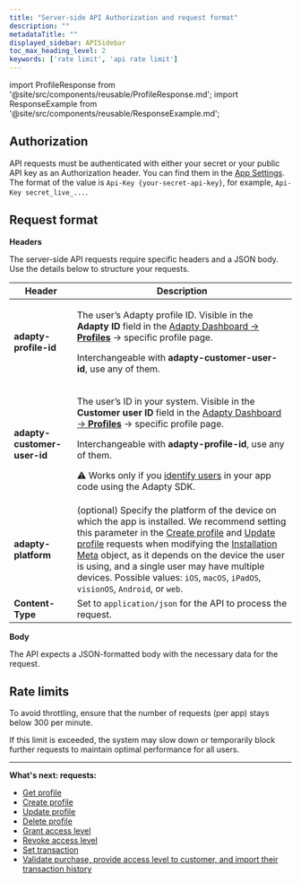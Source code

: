 ```yaml
---
title: "Server-side API Authorization and request format"
description: ""
metadataTitle: ""
displayed_sidebar: APISidebar
toc_max_heading_level: 2
keywords: ['rate limit', 'api rate limit']
---
```


import ProfileResponse from '@site/src/components/reusable/ProfileResponse.md';
import ResponseExample from '@site/src/components/reusable/ResponseExample.md';

## Authorization

API requests must be authenticated with either your secret or your public API key as an Authorization header. You can find them in the [App Settings](https://app.adapty.io/settings/general). The format of the value is `Api-Key {your-secret-api-key}`, for example, `Api-Key secret_live_...`.

## Request format

**Headers**

The server-side API requests require specific headers and a JSON body. Use the details below to structure your requests. 

| **Header**                  | **Description**                                              |
| --------------------------- | ------------------------------------------------------------ |
| **adapty-profile-id**       | <p>The user’s Adapty profile ID. Visible in the **Adapty ID** field in the [Adapty Dashboard -> **Profiles**](https://app.adapty.io/profiles/users) -> specific profile page. </p><p>Interchangeable with **adapty-customer-user-id**, use any of them.</p> |
| **adapty-customer-user-id** | <p>The user’s ID in your system. Visible in the **Customer user ID** field in the [Adapty Dashboard -> **Profiles**](https://app.adapty.io/profiles/users) -> specific profile page. </p><p>Interchangeable with **adapty-profile-id**, use any of them.</p><p> ⚠️ Works only if you [identify users](identifying-users) in your app code using the Adapty SDK.</p> |
| **adapty-platform**         | (optional) Specify the platform of the device on which the app is installed. We recommend setting this parameter in the [Create profile](ss-create-profile) and [Update profile](ss-update-profile) requests when modifying the [Installation Meta](server-side-api-objects#installation-meta) object, as it depends on the device the user is using, and a single user may have multiple devices. Possible values: `iOS`, `macOS`, `iPadOS`, `visionOS`, `Android`, or `web`. |
| **Content-Type**            | Set to `application/json` for the API to process the request. |

**Body**

The API expects a JSON-formatted body with the necessary data for the request.

## Rate limits

To avoid throttling, ensure that the number of requests (per app) stays below 300 per minute.

If this limit is exceeded, the system may slow down or temporarily block further requests to maintain optimal performance for all users.

---

**What's next: requests:**

- [Get profile](ss-get-profile)
- [Create profile](ss-create-profile)
- [Update profile](ss-update-profile)
- [Delete profile](ss-delete-profile) 
- [Grant access level](ss-grant-access-level)
- [Revoke access level](ss-revoke-access-level)
- [Set transaction](ss-set-transaction)
- [Validate purchase, provide access level to customer, and import their transaction history](ss-purchase-in-stripe)